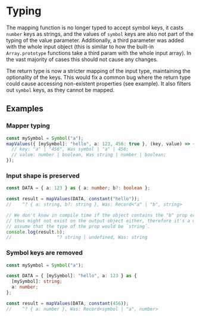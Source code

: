 # Typing

The mapping function is no longer typed to accept symbol keys, it casts `number`
keys as strings, and the values of `symbol` keys are also not part of the typing
of the value parameter. Additionally, a third parameter was added with the whole
input object (this is similar to how the built-in `Array.prototype` functions
take a third param with the whole input array). In the vast majority of cases
this should not cause any changes.

The return type is now a stricter mapping of the input type, maintaining the
optionality of the keys. This would fix a common bug where the return type could
cause accessing non-existent properties (see example). It also filters out
`symbol` keys, as they cannot be mapped.

## Examples

### Mapper typing

```ts
const mySymbol = Symbol("a");
mapValues({ [mySymbol]: "hello", a: 123, 456: true }, (key, value) => {
  // key: "a" | "456", Was symbol | "a" | 456;
  // value: number | boolean, Was string | number | boolean;
});
```

### Input shape is preserved

```ts
const DATA = { a: 123 } as { a: number; b?: boolean };

const result = mapValues(DATA, constant("hello"));
//    ^? { a: string, b?: string }, Was: Record<"a" | "b", string>

// We don't know in compile time if the object contains the "b" prop or not, and
// thus might not exist on the output object either, therefore it's a mistake to
// assume that the type of the prop would be `string`.
console.log(result.b);
//                 ^? string | undefined, Was: string
```

### Symbol keys are removed

```ts
const mySymbol = Symbol("a");

const DATA = { [mySymbol]: "hello", a: 123 } as {
  [mySymbol]: string;
  a: number;
};

const result = mapValues(DATA, constant(456));
//    ^? { a: number }, Was: Record<symbol | "a", number>
```
